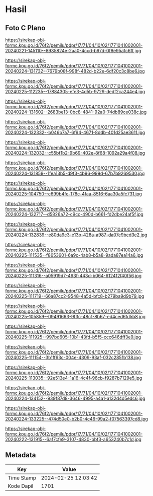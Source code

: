 # Hasil

## Foto C Plano

https://sirekap-obj-formc.kpu.go.id/76f2/pemilu/pdpr/17/71/04/10/02/1771041002001-20240221-145110--8935824e-2aa0-4ccd-b97d-0f8e95a1c6ff.jpg

https://sirekap-obj-formc.kpu.go.id/76f2/pemilu/pdpr/17/71/04/10/02/1771041002001-20240224-131732--7679b08f-998f-482d-b22e-6df20c3c8be6.jpg

https://sirekap-obj-formc.kpu.go.id/76f2/pemilu/pdpr/17/71/04/10/02/1771041002001-20240225-112235--17884305-efe3-4d5b-9729-dedf2ca244e4.jpg

https://sirekap-obj-formc.kpu.go.id/76f2/pemilu/pdpr/17/71/04/10/02/1771041002001-20240224-131602--2683be13-0bc8-4841-92a0-74db89ce038c.jpg

https://sirekap-obj-formc.kpu.go.id/76f2/pemilu/pdpr/17/71/04/10/02/1771041002001-20240224-132332--b046b7a7-6f94-4671-8ddb-401d25ae3611.jpg

https://sirekap-obj-formc.kpu.go.id/76f2/pemilu/pdpr/17/71/04/10/02/1771041002001-20240224-132032--c55bf1b2-9b69-402e-8f68-1092a29a4f08.jpg

https://sirekap-obj-formc.kpu.go.id/76f2/pemilu/pdpr/17/71/04/10/02/1771041002001-20240224-131859--1fea13b5-d9f3-4b96-999d-67b7b9269530.jpg

https://sirekap-obj-formc.kpu.go.id/76f2/pemilu/pdpr/17/71/04/10/02/1771041002001-20240225-104750--c699b4fe-178c-4faa-8516-6aa30a5fc731.jpg

https://sirekap-obj-formc.kpu.go.id/76f2/pemilu/pdpr/17/71/04/10/02/1771041002001-20240224-132717--d5826a72-c9cc-490d-b661-fd2dbe24af5f.jpg

https://sirekap-obj-formc.kpu.go.id/76f2/pemilu/pdpr/17/71/04/10/02/1771041002001-20240224-132839--e80da9c3-e13b-428a-a987-da07c9bcd3e2.jpg

https://sirekap-obj-formc.kpu.go.id/76f2/pemilu/pdpr/17/71/04/10/02/1771041002001-20240225-111535--f8653601-6a9c-4ab8-b5a8-9ada87ea14a6.jpg

https://sirekap-obj-formc.kpu.go.id/76f2/pemilu/pdpr/17/71/04/10/02/1771041002001-20240225-111316--a05919d7-493f-443d-b064-612412f40f56.jpg

https://sirekap-obj-formc.kpu.go.id/76f2/pemilu/pdpr/17/71/04/10/02/1771041002001-20240225-111719--66a87cc2-9548-4a5d-bfc8-b279ba9d9b79.jpg

https://sirekap-obj-formc.kpu.go.id/76f2/pemilu/pdpr/17/71/04/10/02/1771041002001-20240225-105859--09491663-9f3c-48c1-8b67-ed4ced6fd5b8.jpg

https://sirekap-obj-formc.kpu.go.id/76f2/pemilu/pdpr/17/71/04/10/02/1771041002001-20240225-111925--997bd605-10b1-43fd-b5f5-ccc646dff3e9.jpg

https://sirekap-obj-formc.kpu.go.id/76f2/pemilu/pdpr/17/71/04/10/02/1771041002001-20240225-111154--3b1ff63c-004e-4309-93af-032c2851b138.jpg

https://sirekap-obj-formc.kpu.go.id/76f2/pemilu/pdpr/17/71/04/10/02/1771041002001-20240225-113035--92e513e4-1a16-4c4f-96cb-f9287b7129e5.jpg

https://sirekap-obj-formc.kpu.go.id/76f2/pemilu/pdpr/17/71/04/10/02/1771041002001-20240224-134152--939f87d8-3646-4995-a4a1-a132d4d5edc6.jpg

https://sirekap-obj-formc.kpu.go.id/76f2/pemilu/pdpr/17/71/04/10/02/1771041002001-20240224-133225--474d50e0-b2b0-4c46-99a2-f07563397cd8.jpg

https://sirekap-obj-formc.kpu.go.id/76f2/pemilu/pdpr/17/71/04/10/02/1771041002001-20240222-131915--6af7cfe9-3107-4830-bbf3-a653240b7c1d.jpg


## Metadata

| Key        | Value               |
| ---------- | ------------------- |
| Time Stamp | 2024-02-25 12:03:42 |
| Kode Dapil | 1701                |



